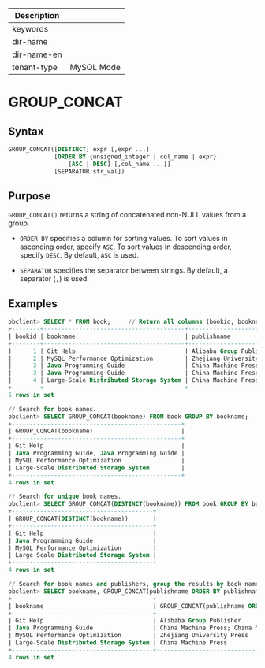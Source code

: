 | Description   |                 |
|---------------|-----------------|
| keywords      |                 |
| dir-name      |                 |
| dir-name-en   |                 |
| tenant-type   | MySQL Mode      |

# GROUP_CONCAT

## Syntax

```sql
GROUP_CONCAT([DISTINCT] expr [,expr ...]
             [ORDER BY {unsigned_integer | col_name | expr}
                 [ASC | DESC] [,col_name ...]]
             [SEPARATOR str_val])
```

## Purpose

`GROUP_CONCAT()` returns a string of concatenated non-NULL values from a group.

* `ORDER BY` specifies a column for sorting values. To sort values in ascending order, specify `ASC`. To sort values in descending order, specify `DESC`. By default, `ASC` is used.

* `SEPARATOR` specifies the separator between strings. By default, a separator (`,`) is used.

## Examples

```sql
obclient> SELECT * FROM book;     // Return all columns (bookid, bookname, and publishname) from the table book.
+--------+----------------------------------------+-----------------------------+
| bookid | bookname                               | publishname                 |
+--------+----------------------------------------+-----------------------------+
|      1 | Git Help                               | Alibaba Group Publisher     |
|      2 | MySQL Performance Optimization         | Zhejiang University Press   |
|      3 | Java Programming Guide                 | China Machine Press         |
|      3 | Java Programming Guide                 | China Machine Press         |
|      4 | Large-Scale Distributed Storage System | China Machine Press         |
+--------+----------------------------------------+-----------------------------+
5 rows in set   

// Search for book names.
obclient> SELECT GROUP_CONCAT(bookname) FROM book GROUP BY bookname;
+------------------------------------------------+
| GROUP_CONCAT(bookname)                         |
+------------------------------------------------+
| Git Help                                       |
| Java Programming Guide, Java Programming Guide |
| MySQL Performance Optimization                 |
| Large-Scale Distributed Storage System         |
+------------------------------------------------+
4 rows in set

// Search for unique book names.
obclient> SELECT GROUP_CONCAT(DISTINCT(bookname)) FROM book GROUP BY bookname;
+----------------------------------------+
| GROUP_CONCAT(DISTINCT(bookname))       |
+----------------------------------------+
| Git Help                               |
| Java Programming Guide                 |
| MySQL Performance Optimization         |
| Large-Scale Distributed Storage System |
+----------------------------------------+
4 rows in set    

// Search for book names and publishers, group the results by book name, and sort the results by publisher in descending order.
obclient> SELECT bookname, GROUP_CONCAT(publishname ORDER BY publishname DESC SEPARATOR ';' ) FROM book GROUP BY bookname;
+----------------------------------------+---------------------------------------------------------------------+
| bookname                               | GROUP_CONCAT(publishname ORDER BY publishname DESC SEPARATOR ';' )  |
+----------------------------------------+---------------------------------------------------------------------+
| Git Help                               | Alibaba Group Publisher                                             |
| Java Programming Guide                 | China Machine Press; China Machine Press                            |
| MySQL Performance Optimization         | Zhejiang University Press                                           |
| Large-Scale Distributed Storage System | China Machine Press                                                 |
+----------------------------------------+---------------------------------------------------------------------+
4 rows in set
```
